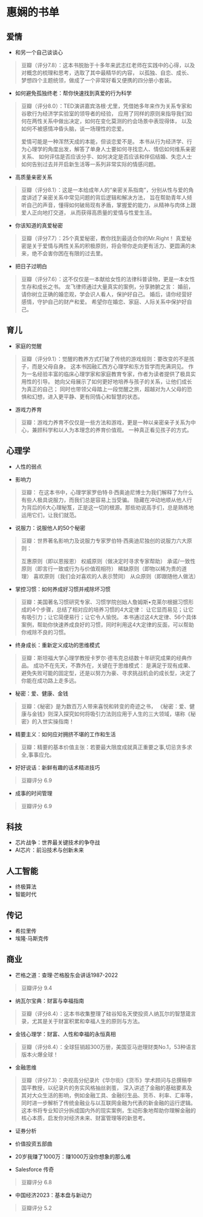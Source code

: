 # 惠娴的书单

## 爱情

- 和另一个自己谈谈心

> 豆瓣（评分7.8）：这本书脱胎于十多年来武志红老师在实践中的心得，以及对概念的梳理和思考，选取了其中最精华的内容，
> 以孤独、自恋、成长、梦想四个主题统领，做成了一个非常好看又便携的四分册小套装。

- 如何避免孤独终老：帮你快速找到真爱的行为科学

> 豆瓣（评分8.0）：TED演讲嘉宾洛根·尤里，凭借她多年来作为关系专家和谷歌行为经济学实验室的领导者的经验，
> 应用了同样的原则来指导我们如何在两性关系中做出决定，如何在变化莫测的约会场景中表现得体，
> 以及如何不被感情冲昏头脑，谈一场理性的恋爱。
>
> 爱情可能是一种浑然天成的本能，但谈恋爱不是。
> 本书从行为经济学、行为心理学的角度出发，解答了单身人士要如何寻找恋人、情侣如何维系亲密关系、
> 如何评估是否应该分手、如何决定是否应该和伴侣结婚、失恋人士如何告别过去并开启新生活等一系列非常实际的情感问题。

- 高质量亲密关系

> 豆瓣（评分8.1）：这是一本给成年人的“亲密关系指南”，分别从性与爱的角度讲述了亲密关系中常见问题的背后逻辑和解决方法，
> 旨在帮助青年人倾听自己的声音，懂得如何破局现有矛盾，掌握爱的能力，从精神与肉体上跟爱人正向地打交道，
> 从而获得高质量的爱情与性爱生活。

- 你该知道的真爱秘密

> 豆瓣（评分7.7）：25个真爱秘密，教你找到最适合你的Mr.Right！
> 真爱秘密是关于爱情与两性关系的积极原则，将会带你走向更有活力、更圆满的未来，绝不会害你困在有限的过去里。

- 把日子过明白

> 豆瓣（评分7.6）：这不仅仅是一本献给女性的法律科普读物，更是一本女性生存和成长之书。
> 龙飞律师通过大量真实的案例，分享肺腑之言：
> 婚前，请你树立正确的婚恋观，学会识人看人，保护好自己。
> 婚后，请你经营好感情，守护自己的财产和爱。
> 希望你在婚恋、家庭、人际关系中保护好自己。

## 育儿

- 家庭的觉醒

> 豆瓣（评分9.1）：觉醒的教养方式打破了传统的游戏规则：要改变的不是孩子，而是父母自身。
> 这本书因融汇西方心理学和东方哲学而充满洞见。
> 作为一名经验丰富的临床心理学家和家庭教育专家，作者为读者提供了极具实用性的引导。
> 她向父母展示了如何更好地培养与孩子的关系，让他们成长为真正的自己；
> 同时也带领父母踏上一段觉醒之旅，超越对为人父母的恐惧和幻想，进入更平静、更有同情心和智慧的状态。

- 游戏力养育

> 豆瓣：游戏力养育不仅仅是一些方法和游戏，更是一种以亲密亲子关系为中心，兼顾科学和以人为本理念的养育价值观。
> 一种真正看见孩子的方式。

## 心理学

- 人性的弱点

- 影响力

> 豆瓣： 在这本书中，心理学家罗伯特·B·西奥迪尼博士为我们解释了为什么有些人极具说服力，而我们总是容易上当受骗。
> 隐藏在冲动地顺从他人行为背后的6大心理秘笈，正是这一切的根源。那些劝说高手们，总是熟练地运用它们，让我们就范。

- 说服力：说服他人的50个秘密

> 豆瓣：世界著名影响力及说服力专家罗伯特·西奥迪尼独创的说服力六大原则：
>
> 互惠原则（即以恩报恩）
> 权威原则（做决定时寻求专家帮助）
> 承诺/一致性原则（即言行一致或行为与价值观相符）
> 稀缺原则（即物以稀为贵的道理）
> 喜欢原则（我们会对喜欢的人表示赞同）
> 从众原则（即跟随他人做法）

- 掌控习惯：如何养成好习惯并戒除坏习惯

> 豆瓣：美国著名习惯研究专家、习惯学院创始人詹姆斯•克莱尔根据习惯形成的4个步骤，总结了相对应的培养习惯的4大定律：
> 让它显而易见；让它有吸引力；让它简便易行；让它令人愉悦。
> 本书通过这4大定律、56个具体案例，帮助你快速养成良好的习惯，同时利用这4大定律的反面，可以帮助你戒除不良的习惯。

- 终身成长：重新定义成功的思维模式

> 豆瓣：斯坦福大学心理学教授卡罗尔·德韦克总结数十年研究成果的经典作品。
> 成功不在先天，不靠外在，关键在于思维模式：
> 是满足于现有成果、避免失败可能的固定型，还是以努力为豪、寻求挑战机会的成长型，决定了你能在成功路上走多远。

- 秘密：爱、健康、金钱

> 豆瓣：《秘密》是为数百万人带来喜悦和转变的奇迹之书，
> 《秘密：爱、健康与金钱》则深入探究如何将吸引力法则应用于人生的三大领域，堪称《秘密》的入世实操指南！

- 精要主义：如何应对拥挤不堪的工作和生活

> 豆瓣：精要的基本价值主张：若要最大限度成就真正重要之事,切忌贪多求全,事事应允。

- 好好说话：新鲜有趣的话术精进技巧

> 豆瓣评分 6.9

- 成事的时间管理

> 豆瓣评分 6.9

## 科技

- 芯片战争：世界最关键技术的争夺战
- AI芯片：前沿技术与创新未来

## 人工智能

- 终极算法
- 智能时代

## 传记

- 希拉里传
- 埃隆·马斯克传

## 商业

- 芒格之道：查理·芒格股东会讲话1987-2022

> 豆瓣评分 9.4

- 纳瓦尔宝典：财富与幸福指南

> 豆瓣（评分8.4）：这本书收集整理了硅谷知名天使投资人纳瓦尔的智慧箴言录，尤其是关于财富积累和幸福人生的原则与方法。

- 金钱心理学：财富、人性和幸福的永恒真相

> 豆瓣（评分8.4）：全球狂销超300万册，美国亚马逊理财类No.1，53种语言版本火爆全球！

- 金融思维

> 豆瓣（评分7.3）：央视高分纪录片《华尔街》《货币》学术顾问与总撰稿李国平教授，以纪录片的务实风格抽丝剥茧，
> 深入讲述了金融的基础要素及其对大众生活的影响，例如金融工具、金融衍生品、货币、利率、汇率等，
> 同时进一步解析了传统金融业与以互联网金融为代表的新金融的运行逻辑。
> 这本书将专业知识分拆成国内外的现实案例，生动形象地帮助你理解金融的核心本质，启发你对经济未来、财富管理等的新思考。

- 证券分析
- 价值投资五部曲
- 20岁我赚了1000万：赚1000万没你想象的那么难

- Salesforce 传奇

> 豆瓣评分 6.8

- 中国经济2023：基本盘与新动力

> 豆瓣评分 5.2
